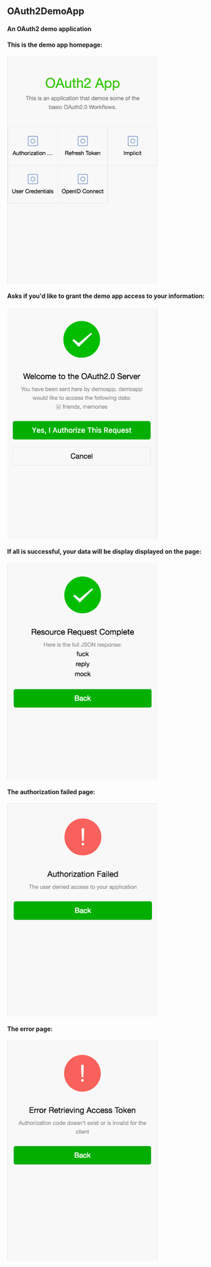 ## OAuth2DemoApp
#### An OAuth2 demo application

#### This is the demo app homepage:
<img src="https://github.com/emanci/OAuth2DemoApp/blob/master/doc/screenshots/home.png?raw=true" width = "350" alt="hoempage" align=center />

#### Asks if you'd like to grant the demo app access to your information:
<img src="https://github.com/emanci/OAuth2DemoApp/blob/master/doc/screenshots/confirm.png?raw=true" width = "350" alt="hoempage" align=center />

#### If all is successful, your data will be display displayed on the page:
<img src="https://github.com/emanci/OAuth2DemoApp/blob/master/doc/screenshots/response.png?raw=true" width = "350" alt="hoempage" align=center />

#### The authorization failed page:
<img src="https://github.com/emanci/OAuth2DemoApp/blob/master/doc/screenshots/failed.png?raw=true" width = "350" alt="hoempage" align=center />

#### The error page:
<img src="https://github.com/emanci/OAuth2DemoApp/blob/master/doc/screenshots/error.png?raw=true" width = "350" alt="hoempage" align=center />


